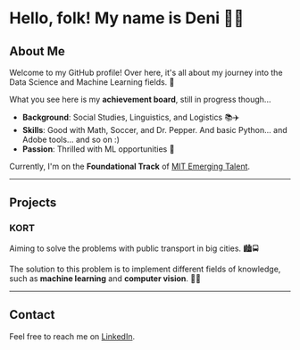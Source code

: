 # Hello, folk! My name is Deni 👨‍💻

## About Me

Welcome to my GitHub profile! Over here, it's all about my journey
into the Data Science and Machine Learning fields. 🧠

What you see here is my **achievement board**,
still in progress though...

- **Background**: Social Studies, Linguistics, and Logistics 📚✈️
- **Skills**: Good with Math, Soccer, and Dr. Pepper.
  And basic Python... and Adobe tools... and so on :)
- **Passion**: Thrilled with ML opportunities 🤖

Currently, I'm on the **Foundational Track** of
[MIT Emerging Talent](https://emergingtalent.mit.edu/).

---

## Projects

### KORT

Aiming to solve the problems with public transport in big cities. 🏙️🚍

The solution to this problem is to implement different fields of knowledge,
such as **machine learning** and **computer vision**. 🧠👀

---

## Contact

Feel free to reach me on
[LinkedIn](https://www.linkedin.com/in/deni-g-071790212/).
